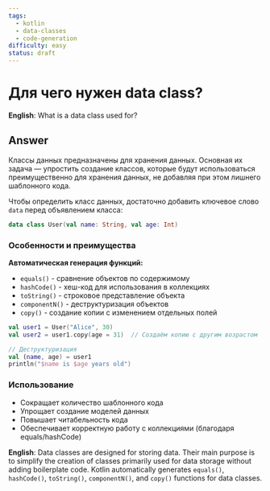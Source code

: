 ```yaml
---
tags:
  - kotlin
  - data-classes
  - code-generation
difficulty: easy
status: draft
---
```


# Для чего нужен data class?

**English**: What is a data class used for?

## Answer

Классы данных предназначены для хранения данных. Основная их задача — упростить создание классов, которые будут использоваться преимущественно для хранения данных, не добавляя при этом лишнего шаблонного кода.

Чтобы определить класс данных, достаточно добавить ключевое слово `data` перед объявлением класса:

```kotlin
data class User(val name: String, val age: Int)
```

### Особенности и преимущества

**Автоматическая генерация функций:**
- `equals()` - сравнение объектов по содержимому
- `hashCode()` - хеш-код для использования в коллекциях
- `toString()` - строковое представление объекта
- `componentN()` - деструктуризация объектов
- `copy()` - создание копии с изменением отдельных полей

```kotlin
val user1 = User("Alice", 30)
val user2 = user1.copy(age = 31)  // Создаём копию с другим возрастом

// Деструктуризация
val (name, age) = user1
println("$name is $age years old")
```

### Использование

- Сокращает количество шаблонного кода
- Упрощает создание моделей данных
- Повышает читабельность кода
- Обеспечивает корректную работу с коллекциями (благодаря equals/hashCode)

**English**: Data classes are designed for storing data. Their main purpose is to simplify the creation of classes primarily used for data storage without adding boilerplate code. Kotlin automatically generates `equals()`, `hashCode()`, `toString()`, `componentN()`, and `copy()` functions for data classes.
